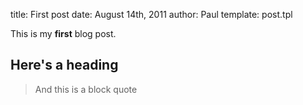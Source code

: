 title: First post
date: August 14th, 2011
author: Paul
template: post.tpl


This is my **first** blog post.

Here's a heading
----------------

> And this is a block quote
